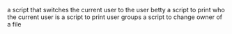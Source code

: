 a script that switches the current user to the user betty
a script to print who the current user is
a script to print user groups
a script to change owner of a file

